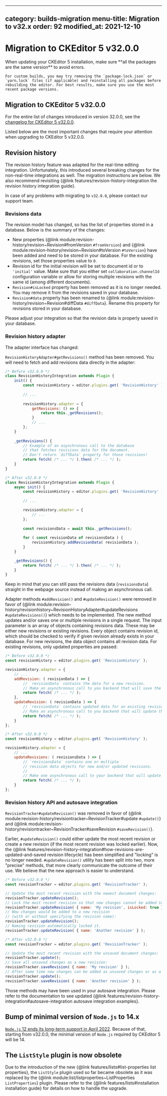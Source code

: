
---
category: builds-migration
menu-title: Migration to v32.x
order: 92
modified_at: 2021-12-10
---

# Migration to CKEditor 5 v32.0.0

<info-box>
	When updating your CKEditor 5 installation, make sure **all the packages are the same version** to avoid errors.

	For custom builds, you may try removing the `package-lock.json` or `yarn.lock` files (if applicable) and reinstalling all packages before rebuilding the editor. For best results, make sure you use the most recent package versions.
</info-box>

## Migration to CKEditor 5 v32.0.0

For the entire list of changes introduced in version 32.0.0, see the [changelog for CKEditor 5 v32.0.0](https://github.com/ckeditor/ckeditor5/blob/master/CHANGELOG.md#3200-2022-01-26).

Listed below are the most important changes that require your attention when upgrading to CKEditor 5 v32.0.0.

## Revision history

The revision history feature was adapted for the real-time editing integration. Unfortunately, this introduced several breaking changes for the non-real-time integrations as well. The migration instructions are below. We also recommend revisiting {@link features/revision-history-integration the revision history integration guide}.

In case of any problems with migrating to `v32.0.0`, please contact our support team.

### Revisions data

The revision model has changed, so has the list of properties stored in a database. Below is the summary of the changes:

* New properties {@link module:revision-history/revision~Revision#fromVersion `#fromVersion`} and {@link module:revision-history/revision~Revision#toVersion `#toVersion`} have been added and need to be stored in your database. For the existing revisions, set those properties value to `0`.
* Revision id for the initial revision will be set to document id or to `'initial'` value. Make sure that you either set `collaboration.channelId` configuration variable or allow for storing multiple revisions with the same id (among different documents).
* `Revision#isLocked` property has been removed as it is no longer needed. You may remove it from the revisions saved in your database.
* `Revision#data` property has been renamed to {@link module:revision-history/revision~Revision#diffData `#diffData`}. Rename this property for revisions stored in your database.

Please adjust your integration so that the revision data is properly saved in your database.

### Revision history adapter

The adapter interface has changed:

`RevisionHistoryAdapter#getRevisions()` method has been removed. You will need to fetch and add revisions data directly in the adapter:

```js
/* Before v32.0.0 */
class RevisionHistoryIntegration extends Plugin {
    init() {
        const revisionHistory = editor.plugins.get( 'RevisionHistory' );
        
    	// ...
        
		revisionHistory.adapter = {
			getRevisions: () => {
				return this._getRevisions();
			}
			// ...
		};
    }
    
    _getRevisions() {
    	// Example of an asynchronous call to the database
        // that fetches revisions data for the document.
        // Don't return `diffData` property for those revisions!
    	return fetch( /* ... */ ).then( /* ... */ );
    }
}
```
```js
/* After v32.0.0 */
class RevisionHistoryIntegration extends Plugin {
	async init() {
	    const revisionHistory = editor.plugins.get( 'RevisionHistory' );
	    
		// ...

		revisionHistory.adapter = {
			// ...
		};
		
		const revisionsData = await this._getRevisions();
		
		for ( const revisionData of revisionsData ) {
			revisionHistory.addRevisionData( revisionData );
		}
	}

	_getRevisions() {
		return fetch( /* ... */ ).then( /* ... */ );
	}
}
```

Keep in mind that you can still pass the revisions data (`revisionsData`) straight in the webpage source instead of making an asynchronous call.

Adapter methods `#addRevision()` and `#updateRevision()` were removed in favor of {@link module:revision-history/revisionhistory~RevisionHistoryAdapter#updateRevisions `#updateRevisions()`} which needs to be implemented. The new method updates and/or saves one or multiple revisions in a single request. The input parameter is an array of objects containing revisions data. These may be either new revisions or existing revisions. Every object contains revision id, which should be checked to verify if given revision already exists in your database. For new revisions, the data object contains all revision data. For existing revisions, only updated properties are passed:

```js
/* Before v32.0.0 */
const revisionHistory = editor.plugins.get( 'RevisionHistory' );

revisionHistory.adapter = {
    // ...
	addRevision: ( revisionData ) => {
		// `revisionData` contains the data for a new revision.
        // Make an asynchronous call to you backend that will save the revision.
        return fetch( /* ... */ );
    },
    updateRevision: ( revisionData ) => {
		// `revisionData` contains updated data for an existing revision.
		// Make an asynchronous call to you backend that will update the revision.
		return fetch( /* ... */ );
    }
};
```
```js
/* After v32.0.0 */
const revisionHistory = editor.plugins.get( 'RevisionHistory' );

revisionHistory.adapter = {
	// ...
	updateRevisions: ( revisionsData ) => {
		// `revisionsData` contains one or multiple
        // revision data objects for new and/or updated revisions.
        //
		// Make one asynchronous call to your backend that will update all the revisions.
		return fetch( /* ... */ );
    }
};
```

### Revision history API and autosave integration

`RevisionTracker#updateRevision()` was removed in favor of {@link module:revision-history/revisiontracker~RevisionTracker#update `#update()`} and {@link module:revision-history/revisiontracker~RevisionTracker#saveRevision `#saveRevision()`}.

Earlier, `#updateRevision()` could either update the most recent revision or create a new revision (if the most recent revision was locked earlier). Now, the {@link features/revision-history-integration#how-revisions-are-updated-and-saved revision lifecycle} has been simplified and "locking" is no longer needed. `#updateRevision()` utility has been split into two, more "precise" methods, that more clearly communicate the outcome of their use. We believe that the new approach is easier to understand.

```js
/* Before v32.0.0 */
const revisionTracker = editor.plugins.get( 'RevisionTracker' );

// Update the most recent revision with the newest document changes:
revisionTracker.updateRevision();
// Lock the most recent revision so that new changes cannot be added to it:
revisionTracker.updateRevision( { name: 'My revision', isLocked: true } );
// New changes would be added to a new revision
// (with or without specifying the revision name):
revisionTracker.updateRevision();
// Naming revision automatically locked it.
revisionTracker.updateRevision( { name: 'Another revision' } );
```
```js
/* After v32.0.0 */
const revisionTracker = editor.plugins.get( 'RevisionTracker' );

// Update the most recent revision with the unsaved document changes:
revisionTracker.update();
// Save all unsaved changes as a new revision:
revisionTracker.saveRevision( { name: 'My revision' } );
// After some time new changes can be added as unsaved changes or as a new revision:
revisionTracker.update();
revisionTracker.saveRevision( { name: 'Another revision' } );
```

Those methods may have been used in your autosave integration. Please refer to the documentation to see updated {@link features/revision-history-integration#autosave-integration autosave integration examples}.

## Bump of minimal version of `Node.js` to 14.x

[`Node.js` 12 ends its long-term support in April 2022](https://nodejs.org/en/about/releases/). Because of that, starting from v32.0.0, the minimal version of `Node.js` required by CKEditor 5 will be 14.

## The `ListStyle` plugin is now obsolete

Due to the introduction of the new {@link features/lists#list-properties list properties}, the `ListStyle` plugin used so far became obsolete as it was replaced by the {@link module:list/listproperties~ListProperties `ListProperties`} plugin. Please refer to the {@link features/lists#installation installation guide} for details on how to handle the upgrade.
